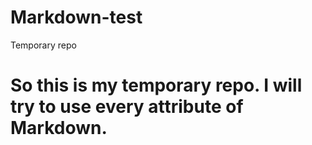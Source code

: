 # Markdown-test
Temporary repo

# So this is my temporary repo. I will try to use every attribute of Markdown.
